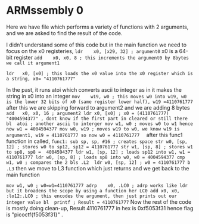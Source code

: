 # ARMssembly 0
Here we have file which performs a variety of functions with 2 arguments, and we are asked to find the result of the code.

I didn't understand some of this code but in the main function we need to focus on the x0 registeries,
`ldr	x0, [x29, 32] ; argument0`
x0 is a 64-bit register
`add	x0, x0, 8 ; this increments the argument0 by 8bytes we call it argument1`

` ldr	x0, [x0] ; this loads the x0 value into the x0 register which is a string, x0= "4110761777" `

In the past, it runs atoi which converts ascii to integer as in it makes the string in x0 into an integer
`mov	w19, w0 ; this moves w0 into w19, w0 is the lower 32 bits of x0 (same register lower half), w19 =4110761777`
after this we are skipping forward to argument2 and we are adding 8 bytes
` add	x0, x0, 16 ; argument2
	ldr	x0, [x0] ; x0 = (4110761777) "4004594377" , dont know if the first part in cleared or still there
	bl	atoi ; another ascii to interger
	mov	w1, w0 ; moves w0 to w1 hence now w1 = 4004594377
	mov	w0, w19 ; moves w19 to w0, we know w19 is argument1, w19 = 4110761777 so now w0 = 4110761777  
 `
after this func1 function in called,
`
func1:
	sub	sp, sp, #16 ; creates space
	str	w0, [sp, 12] ; stores w0 to sp12, sp12 = 4110761777
	str	w1, [sp, 8] ; stores w1 to sp8, sp8 =  4004594377
	ldr	w1, [sp, 12] ; loads sp12 into w1, w1 = 4110761777
	ldr	w0, [sp, 8] ; loads sp8 into w0, w0 = 4004594377
	cmp	w1, w0 ; compares the 2
	bls	.L2 
	ldr	w0, [sp, 12] ; w0 = 4110761777
	b	.L3
 `
then we move to L3 function which just returns and we get back to the main function

`
mov	w1, w0 ; w0=w1=4110761777
	adrp	x0, .LC0 ; adrp works like ldr but it broadens the scope by using a function her LC0
	add	x0, x0, :lo12:.LC0 ; this encodes the argument, then just prints out our integer value
	bl	printf ; Result = 4110761777
 `
Now the rest of the code is mostly doing clean-up,
Result 4110761777 in hex is 0xf5053f31 hence flag is "picoctf{f5053f31}"
.

 
